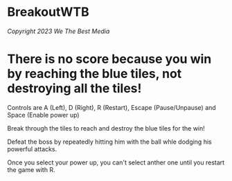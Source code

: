 # BreakoutWTB
*Copyright 2023 We The Best Media*

# There is no score because you win by reaching the blue tiles, not destroying all the tiles!

Controls are A (Left), D (Right), R (Restart), Escape (Pause/Unpause) and Space (Enable power up)

Break through the tiles to reach and destroy the blue tiles for the win!

Defeat the boss by repeatedly hitting him with the ball whle dodging his powerful attacks.

Once you select your power up, you can't select anther one until you restart the game with R.
